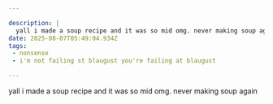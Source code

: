 ```yaml
---

description: |
  yall i made a soup recipe and it was so mid omg. never making soup again
date: 2025-08-07T05:49:04.934Z
tags: 
 - nonsense
 - i'm not failing st blaugust you're failing at blaugust

---
```

yall i made a soup recipe and it was so mid omg. never making soup again